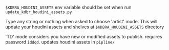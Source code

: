 `$KDBRA_HOUDINI_ASSETS` env variable should be set when run `update_kdbr_houdini_assets.py`

Type any string or nothing when asked to choose 'artist' mode. This will update your houdini assets and shelves at `$KDBRA_HOUDINI_ASSETS` directory

'TD' mode considers you have new or modified assets to publish. requires password `iddqd`. updates houdini assets in `pipline/`
